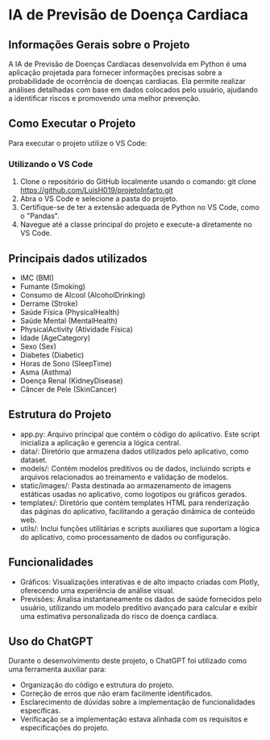 # IA de Previsão de Doença Cardiaca

## Informações Gerais sobre o Projeto
A IA de Previsão de Doenças Cardíacas desenvolvida em Python é uma aplicação projetada para fornecer informações precisas sobre a probabilidade de ocorrência de doenças cardíacas. Ela permite realizar análises detalhadas com base em dados colocados pelo usuário, ajudando a identificar riscos e promovendo uma melhor prevenção.

## Como Executar o Projeto
Para executar o projeto utilize o VS Code:

### Utilizando o VS Code
1. Clone o repositório do GitHub localmente usando o comando:
git clone https://github.com/LuisH019/projetoInfarto.git
2. Abra o VS Code e selecione a pasta do projeto.
3. Certifique-se de ter a extensão adequada de Python no VS Code, como o "Pandas".
4. Navegue até a classe principal do projeto e execute-a diretamente no VS Code.

## Principais dados utilizados 
- IMC (BMI)
- Fumante (Smoking)
- Consumo de Alcool (AlcoholDrinking)
- Derrame (Stroke)
- Saúde Física (PhysicalHealth)
- Saúde Mental (MentalHealth)
- PhysicalActivity (Atividade Física)
- Idade (AgeCategory)
- Sexo (Sex)
- Diabetes (Diabetic)
- Horas de Sono (SleepTime)
- Asma (Asthma)
- Doença Renal (KidneyDisease)
- Câncer de Pele (SkinCancer)

## Estrutura do Projeto
- app.py: Arquivo principal que contém o código do aplicativo. Este script inicializa a aplicação e gerencia a lógica central.
- data/: Diretório que armazena dados utilizados pelo aplicativo, como dataset.
- models/: Contém modelos preditivos ou de dados, incluindo scripts e arquivos relacionados ao treinamento e validação de modelos.
- static/images/: Pasta destinada ao armazenamento de imagens estáticas usadas no aplicativo, como logotipos ou gráficos gerados.
- templates/: Diretório que contém templates HTML para renderização das páginas do aplicativo, facilitando a geração dinâmica de conteúdo web.
- utils/: Inclui funções utilitárias e scripts auxiliares que suportam a lógica do aplicativo, como processamento de dados ou configuração.

## Funcionalidades
- Gráficos: Visualizações interativas e de alto impacto criadas com Plotly, oferecendo uma experiência de análise visual.
- Previsões: Analisa instantaneamente os dados de saúde fornecidos pelo usuário, utilizando um modelo preditivo avançado para calcular e exibir uma estimativa personalizada do risco de doença cardíaca.

## Uso do ChatGPT
Durante o desenvolvimento deste projeto, o ChatGPT foi utilizado como uma ferramenta auxiliar para:
- Organização do código e estrutura do projeto.
- Correção de erros que não eram facilmente identificados.
- Esclarecimento de dúvidas sobre a implementação de funcionalidades específicas.
- Verificação se a implementação estava alinhada com os requisitos e especificações do projeto.
